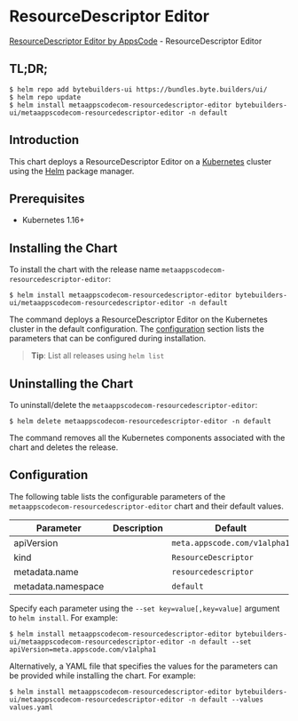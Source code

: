 # ResourceDescriptor Editor

[ResourceDescriptor Editor by AppsCode](https://byte.builders) - ResourceDescriptor Editor

## TL;DR;

```console
$ helm repo add bytebuilders-ui https://bundles.byte.builders/ui/
$ helm repo update
$ helm install metaappscodecom-resourcedescriptor-editor bytebuilders-ui/metaappscodecom-resourcedescriptor-editor -n default
```

## Introduction

This chart deploys a ResourceDescriptor Editor on a [Kubernetes](http://kubernetes.io) cluster using the [Helm](https://helm.sh) package manager.

## Prerequisites

- Kubernetes 1.16+

## Installing the Chart

To install the chart with the release name `metaappscodecom-resourcedescriptor-editor`:

```console
$ helm install metaappscodecom-resourcedescriptor-editor bytebuilders-ui/metaappscodecom-resourcedescriptor-editor -n default
```

The command deploys a ResourceDescriptor Editor on the Kubernetes cluster in the default configuration. The [configuration](#configuration) section lists the parameters that can be configured during installation.

> **Tip**: List all releases using `helm list`

## Uninstalling the Chart

To uninstall/delete the `metaappscodecom-resourcedescriptor-editor`:

```console
$ helm delete metaappscodecom-resourcedescriptor-editor -n default
```

The command removes all the Kubernetes components associated with the chart and deletes the release.

## Configuration

The following table lists the configurable parameters of the `metaappscodecom-resourcedescriptor-editor` chart and their default values.

|     Parameter      | Description |           Default            |
|--------------------|-------------|------------------------------|
| apiVersion         |             | `meta.appscode.com/v1alpha1` |
| kind               |             | `ResourceDescriptor`         |
| metadata.name      |             | `resourcedescriptor`         |
| metadata.namespace |             | `default`                    |


Specify each parameter using the `--set key=value[,key=value]` argument to `helm install`. For example:

```console
$ helm install metaappscodecom-resourcedescriptor-editor bytebuilders-ui/metaappscodecom-resourcedescriptor-editor -n default --set apiVersion=meta.appscode.com/v1alpha1
```

Alternatively, a YAML file that specifies the values for the parameters can be provided while
installing the chart. For example:

```console
$ helm install metaappscodecom-resourcedescriptor-editor bytebuilders-ui/metaappscodecom-resourcedescriptor-editor -n default --values values.yaml
```
